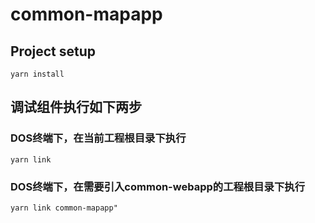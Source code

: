 # common-mapapp

## Project setup
```
yarn install
```

## 调试组件执行如下两步

### DOS终端下，在当前工程根目录下执行
```
yarn link
```

### DOS终端下，在需要引入common-webapp的工程根目录下执行
```
yarn link common-mapapp"
```
